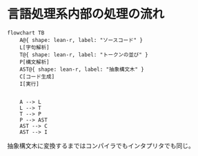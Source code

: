# 言語処理系内部の処理の流れ

```mermaid
flowchart TB
    A@{ shape: lean-r, label: "ソースコード" }
    L[字句解析]
    T@{ shape: lean-r, label: "トークンの並び" }
    P[構文解析]
    AST@{ shape: lean-r, label: "抽象構文木" }
    C[コード生成]
    I[実行]


    A --> L
    L --> T
    T --> P
    P --> AST
    AST --> C
    AST --> I

```

抽象構文木に変換するまではコンパイラでもインタプリタでも同じ。